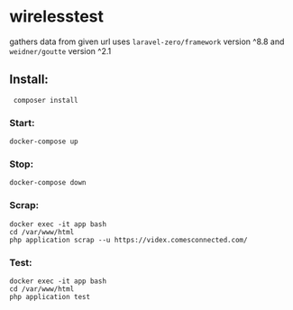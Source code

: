 # wirelesstest
gathers data from given url
uses ``` laravel-zero/framework ``` version ^8.8 and ``` weidner/goutte ``` version ^2.1
## Install:
``` composer install```

### Start: 
``` docker-compose up ```
### Stop:
``` docker-compose down ```
### Scrap:
```
docker exec -it app bash
cd /var/www/html 
php application scrap --u https://videx.comesconnected.com/
```
### Test:
```
docker exec -it app bash
cd /var/www/html 
php application test
```
